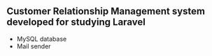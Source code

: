 ## Customer Relationship Management system developed for studying Laravel

- MySQL database
- Mail sender
